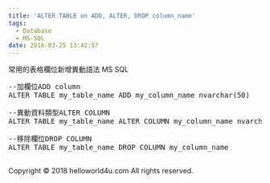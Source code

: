 ```yaml
---
title: 'ALTER TABLE on ADD, ALTER, DROP column_name'
tags:
  - Database
  - MS-SQL
date: 2016-03-25 13:42:57
---
```


常用的表格欄位新增異動語法 MS SQL 
<pre class="prettyprint">--加欄位ADD column
ALTER TABLE my_table_name ADD my_column_name nvarchar(50)

--異動資料類型ALTER COLUMN
ALTER TABLE my_table_name ALTER COLUMN my_column_name nvarchar(50)

--移除欄位DROP COLUMN
ALTER TABLE my_table_name DROP COLUMN my_column_name

</pre><div class="blogger-post-footer">Copyright © 2018 helloworld4u.com All rights reserved.</div>